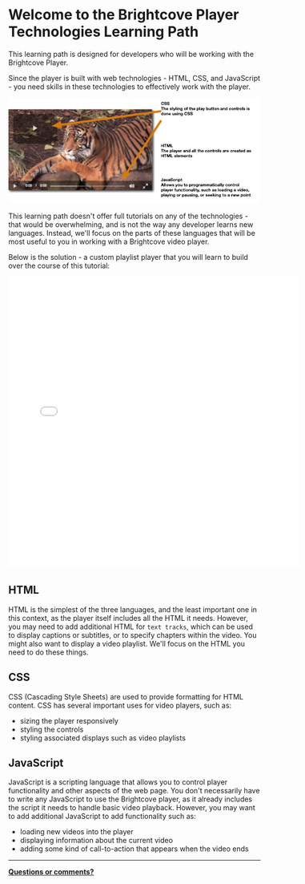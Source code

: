 # Welcome to the Brightcove Player Technologies Learning Path
This learning path is designed for developers who will be working with the Brightcove Player.

Since the player is built with web technologies - HTML, CSS, and JavaScript - you need skills in these technologies to effectively work with the player.

![player technologies](https://raw.githubusercontent.com/BrightcoveLearning/outlearn-player-technologies/master/assets/player-technologies.png)

This learning path doesn't offer full tutorials on any of the technologies - that would be overwhelming, and is not the way any developer learns new languages. Instead, we'll focus on the parts of these languages that will be most useful to you in working with a Brightcove video player.

Below is the solution - a custom playlist player that you will learn to build over the course of this tutorial:

<iframe src="//solutions.brightcove.com/bcls/tests/outlearn-player-solution.html" style="width:580px;height:580px" frameborder="0"></iframe>

## HTML
HTML is the simplest of the three languages, and the least important one in this context, as the player itself includes all the HTML it needs. However, you may need to add additional HTML for `text tracks`, which can be used to display captions or subtitles, or to specify chapters within the video. You might also want to display a video playlist. We'll focus on the HTML you need to do these things.

## CSS
CSS (Cascading Style Sheets) are used to provide formatting for HTML content. CSS has several important uses for video players, such as:

- sizing the player responsively
- styling the controls
- styling associated displays such as video playlists

## JavaScript
JavaScript is a scripting language that allows you to control player functionality and other aspects of the web page. You don't necessarily have to write any JavaScript to use the Brightcove player, as it already includes the script it needs to handle basic video playback. However, you may want to add additional JavaScript to add functionality such as:

- loading new videos into the player
- displaying information about the current video
- adding some kind of call-to-action that appears when the video ends

***
**<a id="feedbackMail" href="mailto:docs@brightcove.com?subject=Outlearn-Tutorial">Questions or comments?</a>**

